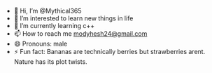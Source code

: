 - 👋 Hi, I’m @Mythical365
- 👀 I’m interested to learn new things in life 
- 🌱 I’m currently learning c++
- 📫 How to reach me modyhesh24@gmail.com
- 😄 Pronouns: male
- ⚡ Fun fact: Bananas are technically berries but strawberries arent. Nature has its plot twists.

<!---
Mythical365/Mythical365 is a ✨ special ✨ repository because its `README.md` (this file) appears on your GitHub profile.
You can click the Preview link to take a look at your changes.
--->
